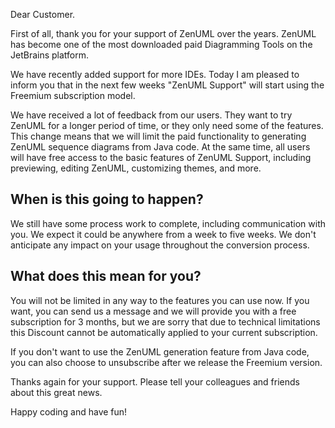 Dear Customer.

First of all, thank you for your support of ZenUML over the years. ZenUML has become one of the most downloaded paid Diagramming Tools on the JetBrains platform.

We have recently added support for more IDEs. Today I am pleased to inform you that in the next few weeks "ZenUML Support" will start using the Freemium subscription model.

We have received a lot of feedback from our users. They want to try ZenUML for a longer period of time, or they only need some of the features. This change means that we will limit the paid functionality to generating ZenUML sequence diagrams from Java code. At the same time, all users will have free access to the basic features of ZenUML Support, including previewing, editing ZenUML, customizing themes, and more.

## When is this going to happen?
We still have some process work to complete, including communication with you. We expect it could be anywhere from a week to five weeks. We don't anticipate any impact on your usage throughout the conversion process.

## What does this mean for you?

You will not be limited in any way to the features you can use now. If you want, you can send us a message and we will provide you with a free subscription for 3 months, but we are sorry that due to technical limitations this Discount cannot be automatically applied to your current subscription.

If you don't want to use the ZenUML generation feature from Java code, you can also choose to unsubscribe after we release the Freemium version.

Thanks again for your support. Please tell your colleagues and friends about this great news.

Happy coding and have fun!

